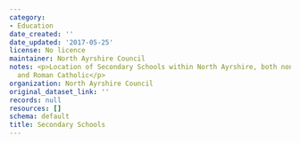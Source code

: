 ```yaml
---
category:
- Education
date_created: ''
date_updated: '2017-05-25'
license: No licence
maintainer: North Ayrshire Council
notes: <p>Location of Secondary Schools within North Ayrshire, both non-denominational
  and Roman Catholic</p>
organization: North Ayrshire Council
original_dataset_link: ''
records: null
resources: []
schema: default
title: Secondary Schools
---
```

